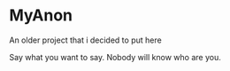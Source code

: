 # MyAnon
An older project that i decided to put here

Say what you want to say. Nobody will know who are you.
